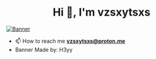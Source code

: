 <h1 align="center">Hi 👋, I'm vzsxytsxs</h1>

[![Banner](https://media.discordapp.net/attachments/1342581557944123532/1413189260013600798/Design_680x240.png?ex=68bb068f&is=68b9b50f&hm=b67ce2d5a20b69ebfd7efa887364807dc8e6d8b7041b25a1a8f81fabee6c9b00&=)](https://github.com/h3yyx)
- 📫 How to reach me **vzsxytsxs@proton.me**
- Banner Made by: H3yy 


